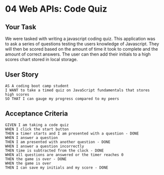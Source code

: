 # 04 Web APIs: Code Quiz

## Your Task

We were tasked with writing a javascript coding quiz. This application was to ask a series of questions testing the users knowledge of Javascript. They will then be scored based on the amount of time it took to complete and the amount of correct answers. The user can then add their initials to a high scores chart stored in local storage.

## User Story

```
AS A coding boot camp student
I WANT to take a timed quiz on JavaScript fundamentals that stores high scores
SO THAT I can gauge my progress compared to my peers
```

## Acceptance Criteria

```
GIVEN I am taking a code quiz
WHEN I click the start button
THEN a timer starts and I am presented with a question - DONE
WHEN I answer a question
THEN I am presented with another question - DONE
WHEN I answer a question incorrectly
THEN time is subtracted from the clock - DONE
WHEN all questions are answered or the timer reaches 0
THEN the game is over - DONE
WHEN the game is over
THEN I can save my initials and my score - DONE
```
